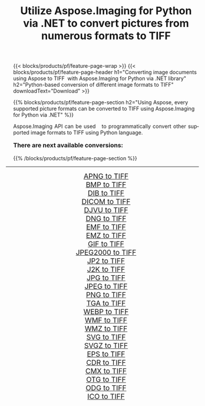 ﻿---
title: Utilize Aspose.Imaging for Python via .NET to convert pictures from numerous formats to TIFF 
weight: 3920
url: /python-net/conversion/to/tiff/ 
lang: en
langdirlevel: 2
locales: zh-hans,ja,it,ru,de,es,fr,nl,id,lt,pl,pt,vi,tr,ko,zh-hant,ar,hi,th,sv,cs,uk,he
description: You can use Aspose.Imaging for Python via .NET library to convert from a variety of formats to TIFF
---

{{< blocks/products/pf/feature-page-wrap >}}
{{< blocks/products/pf/feature-page-header h1="Converting image documents using Aspose to TIFF  with Aspose.Imaging for Python via .NET library" h2="Python-based conversion of different image formats to TIFF" downloadText="Download" >}}


{{% blocks/products/pf/feature-page-section  h2="Using Aspose, every supported picture formats can be converted to TIFF using Aspose.Imaging for Python via .NET" %}}
<p align=justify>Aspose.Imaging API can be used   to programmatically convert other supported image formats to TIFF using Python language.</p>
<h3 style="margin-top:16px;">
There are next available conversions:
</h3>
{{% /blocks/products/pf/feature-page-section %}}
<div class="container-fluid productfamilypage bg-gray">
    <div class="convertypes bg-gray agp-content section">
        <div class="container">
		<hr style="margin-left:-20px;"/>
		<div class="row other-converters" style="gap: 10px;font-size: 19px;text-align:center;">
		    <div class='col-md-3 other-converter remove-lp remove-rp'><a href="/imaging/python-net/conversion/apng-to-tiff/" style="padding:15px;">APNG to TIFF</a></div>
<div class='col-md-3 other-converter remove-lp remove-rp'><a href="/imaging/python-net/conversion/bmp-to-tiff/" style="padding:15px;">BMP to TIFF</a></div>
<div class='col-md-3 other-converter remove-lp remove-rp'><a href="/imaging/python-net/conversion/dib-to-tiff/" style="padding:15px;">DIB to TIFF</a></div>
<div class='col-md-3 other-converter remove-lp remove-rp'><a href="/imaging/python-net/conversion/dicom-to-tiff/" style="padding:15px;">DICOM to TIFF</a></div>
<div class='col-md-3 other-converter remove-lp remove-rp'><a href="/imaging/python-net/conversion/djvu-to-tiff/" style="padding:15px;">DJVU to TIFF</a></div>
<div class='col-md-3 other-converter remove-lp remove-rp'><a href="/imaging/python-net/conversion/dng-to-tiff/" style="padding:15px;">DNG to TIFF</a></div>
<div class='col-md-3 other-converter remove-lp remove-rp'><a href="/imaging/python-net/conversion/emf-to-tiff/" style="padding:15px;">EMF to TIFF</a></div>
<div class='col-md-3 other-converter remove-lp remove-rp'><a href="/imaging/python-net/conversion/emz-to-tiff/" style="padding:15px;">EMZ to TIFF</a></div>
<div class='col-md-3 other-converter remove-lp remove-rp'><a href="/imaging/python-net/conversion/gif-to-tiff/" style="padding:15px;">GIF to TIFF</a></div>
<div class='col-md-3 other-converter remove-lp remove-rp'><a href="/imaging/python-net/conversion/jpeg2000-to-tiff/" style="padding:15px;">JPEG2000 to TIFF</a></div>
<div class='col-md-3 other-converter remove-lp remove-rp'><a href="/imaging/python-net/conversion/jp2-to-tiff/" style="padding:15px;">JP2 to TIFF</a></div>
<div class='col-md-3 other-converter remove-lp remove-rp'><a href="/imaging/python-net/conversion/j2k-to-tiff/" style="padding:15px;">J2K to TIFF</a></div>
<div class='col-md-3 other-converter remove-lp remove-rp'><a href="/imaging/python-net/conversion/jpg-to-tiff/" style="padding:15px;">JPG to TIFF</a></div>
<div class='col-md-3 other-converter remove-lp remove-rp'><a href="/imaging/python-net/conversion/jpeg-to-tiff/" style="padding:15px;">JPEG to TIFF</a></div>
<div class='col-md-3 other-converter remove-lp remove-rp'><a href="/imaging/python-net/conversion/png-to-tiff/" style="padding:15px;">PNG to TIFF</a></div>
<div class='col-md-3 other-converter remove-lp remove-rp'><a href="/imaging/python-net/conversion/tga-to-tiff/" style="padding:15px;">TGA to TIFF</a></div>
<div class='col-md-3 other-converter remove-lp remove-rp'><a href="/imaging/python-net/conversion/webp-to-tiff/" style="padding:15px;">WEBP to TIFF</a></div>
<div class='col-md-3 other-converter remove-lp remove-rp'><a href="/imaging/python-net/conversion/wmf-to-tiff/" style="padding:15px;">WMF to TIFF</a></div>
<div class='col-md-3 other-converter remove-lp remove-rp'><a href="/imaging/python-net/conversion/wmz-to-tiff/" style="padding:15px;">WMZ to TIFF</a></div>
<div class='col-md-3 other-converter remove-lp remove-rp'><a href="/imaging/python-net/conversion/svg-to-tiff/" style="padding:15px;">SVG to TIFF</a></div>
<div class='col-md-3 other-converter remove-lp remove-rp'><a href="/imaging/python-net/conversion/svgz-to-tiff/" style="padding:15px;">SVGZ to TIFF</a></div>
<div class='col-md-3 other-converter remove-lp remove-rp'><a href="/imaging/python-net/conversion/eps-to-tiff/" style="padding:15px;">EPS to TIFF</a></div>
<div class='col-md-3 other-converter remove-lp remove-rp'><a href="/imaging/python-net/conversion/cdr-to-tiff/" style="padding:15px;">CDR to TIFF</a></div>
<div class='col-md-3 other-converter remove-lp remove-rp'><a href="/imaging/python-net/conversion/cmx-to-tiff/" style="padding:15px;">CMX to TIFF</a></div>
<div class='col-md-3 other-converter remove-lp remove-rp'><a href="/imaging/python-net/conversion/otg-to-tiff/" style="padding:15px;">OTG to TIFF</a></div>
<div class='col-md-3 other-converter remove-lp remove-rp'><a href="/imaging/python-net/conversion/odg-to-tiff/" style="padding:15px;">ODG to TIFF</a></div>
<div class='col-md-3 other-converter remove-lp remove-rp'><a href="/imaging/python-net/conversion/ico-to-tiff/" style="padding:15px;">ICO to TIFF</a></div>
                </div>
        </div>
    </div>
</div>
<br/>

